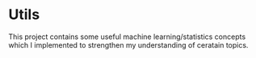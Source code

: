 # Utils

This project contains some useful machine learning/statistics concepts which I implemented to strengthen my understanding of ceratain topics.
